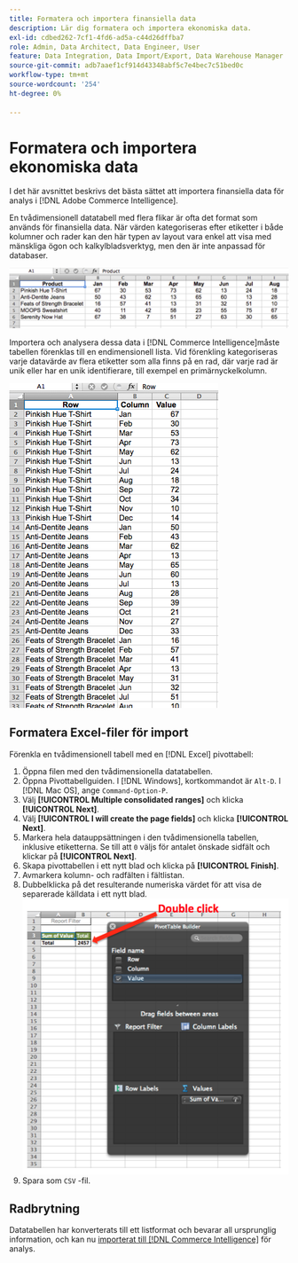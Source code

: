 ```yaml
---
title: Formatera och importera finansiella data
description: Lär dig formatera och importera ekonomiska data.
exl-id: cdbed262-7cf1-4fd6-ad5a-c44d26dffba7
role: Admin, Data Architect, Data Engineer, User
feature: Data Integration, Data Import/Export, Data Warehouse Manager
source-git-commit: adb7aaef1cf914d43348abf5c7e4bec7c51bed0c
workflow-type: tm+mt
source-wordcount: '254'
ht-degree: 0%

---
```


# Formatera och importera ekonomiska data

I det här avsnittet beskrivs det bästa sättet att importera finansiella data för analys i [!DNL Adobe Commerce Intelligence].

En tvådimensionell datatabell med flera flikar är ofta det format som används för finansiella data. När värden kategoriseras efter etiketter i både kolumner och rader kan den här typen av layout vara enkel att visa med mänskliga ögon och kalkylbladsverktyg, men den är inte anpassad för databaser.

![](../../mbi/assets/crosstab.png)

Importera och analysera dessa data i [!DNL Commerce Intelligence]måste tabellen förenklas till en endimensionell lista. Vid förenkling kategoriseras varje datavärde av flera etiketter som alla finns på en rad, där varje rad är unik eller har en unik identifierare, till exempel en primärnyckelkolumn.

![](../../mbi/assets/flattened.png)

## Formatera Excel-filer för import

Förenkla en tvådimensionell tabell med en [!DNL Excel] pivottabell:

1. Öppna filen med den tvådimensionella datatabellen.
1. Öppna Pivottabellguiden. I [!DNL Windows], kortkommandot är `Alt-D`. I [!DNL Mac OS], ange `Command-Option-P`.
1. Välj **[!UICONTROL Multiple consolidated ranges]** och klicka **[!UICONTROL Next]**.
1. Välj **[!UICONTROL I will create the page fields]** och klicka **[!UICONTROL Next]**.
1. Markera hela datauppsättningen i den tvådimensionella tabellen, inklusive etiketterna. Se till att `0` väljs för antalet önskade sidfält och klickar på **[!UICONTROL Next]**.
1. Skapa pivottabellen i ett nytt blad och klicka på **[!UICONTROL Finish]**.
1. Avmarkera kolumn- och radfälten i fältlistan.
1. Dubbelklicka på det resulterande numeriska värdet för att visa de separerade källdata i ett nytt blad.
   ![](../../mbi/assets/pivot-table-double-click.png)
1. Spara som `CSV` -fil.

## Radbrytning

Datatabellen har konverterats till ett listformat och bevarar all ursprunglig information, och kan nu [importerat till [!DNL Commerce Intelligence]](../data-analyst/importing-data/connecting-data/using-file-uploader.md) för analys.
